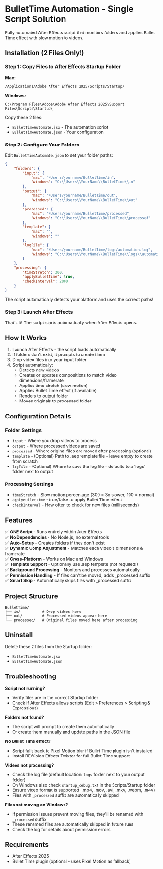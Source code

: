 # BulletTime Automation - Single Script Solution

Fully automated After Effects script that monitors folders and applies Bullet Time effect with slow motion to videos.

## Installation (2 Files Only!)

### Step 1: Copy Files to After Effects Startup Folder

**Mac:**
```
/Applications/Adobe After Effects 2025/Scripts/Startup/
```

**Windows:**
```
C:\Program Files\Adobe\Adobe After Effects 2025\Support Files\Scripts\Startup\
```

Copy these 2 files:
- `BulletTimeAutomate.jsx` - The automation script
- `BulletTimeAutomate.json` - Your configuration

### Step 2: Configure Your Folders

Edit `BulletTimeAutomate.json` to set your folder paths:

```json
{
    "folders": {
        "input": {
            "mac": "/Users/yourname/BulletTime/in",
            "windows": "C:\\Users\\YourName\\BulletTime\\in"
        },
        "output": {
            "mac": "/Users/yourname/BulletTime/out",
            "windows": "C:\\Users\\YourName\\BulletTime\\out"
        },
        "processed": {
            "mac": "/Users/yourname/BulletTime/processed",
            "windows": "C:\\Users\\YourName\\BulletTime\\processed"
        },
        "template": {
            "mac": "",
            "windows": ""
        },
        "logFile": {
            "mac": "/Users/yourname/BulletTime/logs/automation.log",
            "windows": "C:\\Users\\YourName\\BulletTime\\logs\\automation.log"
        }
    },
    "processing": {
        "timeStretch": 300,
        "applyBulletTime": true,
        "checkInterval": 2000
    }
}
```

The script automatically detects your platform and uses the correct paths!

### Step 3: Launch After Effects

That's it! The script starts automatically when After Effects opens.

## How It Works

1. Launch After Effects - the script loads automatically
2. If folders don't exist, it prompts to create them
3. Drop video files into your input folder
4. Script automatically:
   - Detects new videos
   - Creates or updates compositions to match video dimensions/framerate
   - Applies time stretch (slow motion)
   - Applies Bullet Time effect (if available)
   - Renders to output folder
   - Moves originals to processed folder

## Configuration Details

### Folder Settings
- `input` - Where you drop videos to process
- `output` - Where processed videos are saved  
- `processed` - Where original files are moved after processing (optional)
- `template` - (Optional) Path to .aep template file - leave empty to create from scratch
- `logFile` - (Optional) Where to save the log file - defaults to a 'logs' folder next to output

### Processing Settings
- `timeStretch` - Slow motion percentage (300 = 3x slower, 100 = normal)
- `applyBulletTime` - true/false to apply Bullet Time effect
- `checkInterval` - How often to check for new files (milliseconds)

## Features

✅ **ONE Script** - Runs entirely within After Effects  
✅ **No Dependencies** - No Node.js, no external tools  
✅ **Auto-Setup** - Creates folders if they don't exist  
✅ **Dynamic Comp Adjustment** - Matches each video's dimensions & framerate  
✅ **Cross-Platform** - Works on Mac and Windows  
✅ **Template Support** - Optionally use .aep template (not required!)  
✅ **Background Processing** - Monitors and processes automatically  
✅ **Permission Handling** - If files can't be moved, adds _processed suffix  
✅ **Smart Skip** - Automatically skips files with _processed suffix  

## Project Structure

```
BulletTime/
├── in/          # Drop videos here
├── out/         # Processed videos appear here
└── processed/   # Original files moved here after processing
```

## Uninstall

Delete these 2 files from the Startup folder:
- `BulletTimeAutomate.jsx`
- `BulletTimeAutomate.json`

## Troubleshooting

**Script not running?**
- Verify files are in the correct Startup folder
- Check if After Effects allows scripts (Edit > Preferences > Scripting & Expressions)

**Folders not found?**
- The script will prompt to create them automatically
- Or create them manually and update paths in the JSON file

**No Bullet Time effect?**
- Script falls back to Pixel Motion blur if Bullet Time plugin isn't installed
- Install RE:Vision Effects Twixtor for full Bullet Time support

**Videos not processing?**
- Check the log file (default location: `logs` folder next to your output folder)
- On Windows also check `startup_debug.txt` in the Scripts/Startup folder
- Ensure video format is supported (.mp4, .mov, .avi, .mkv, .webm, .m4v)
- Files with `_processed` suffix are automatically skipped

**Files not moving on Windows?**
- If permission issues prevent moving files, they'll be renamed with `_processed` suffix
- These renamed files are automatically skipped in future runs
- Check the log for details about permission errors

## Requirements

- After Effects 2025
- Bullet Time plugin (optional - uses Pixel Motion as fallback)
